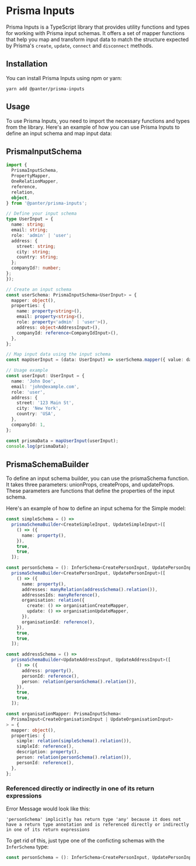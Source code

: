 # Prisma Inputs

Prisma Inputs is a TypeScript library that provides utility functions and types for working with Prisma input schemas. It offers a set of mapper functions that help you map and transform input data to match the structure expected by Prisma's `create`, `update`, `connect` and `disconnect` methods.

## Installation

You can install Prisma Inputs using npm or yarn:

```shell
yarn add @panter/prisma-inputs
```


## Usage
To use Prisma Inputs, you need to import the necessary functions and types from the library. Here's an example of how you can use Prisma Inputs to define an input schema and map input data:


## PrismaInputSchema
``` ts
import {
  PrismaInputSchema,
  PropertyMapper,
  OneRelationMapper,
  reference,
  relation,
  object,
} from '@panter/prisma-inputs';

// Define your input schema
type UserInput = {
  name: string;
  email: string;
  role: 'admin' | 'user';
  address: {
    street: string;
    city: string;
    country: string;
  };
  companyId?: number;
};
});

// Create an input schema
const userSchema: PrismaInputSchema<UserInput> = {
  mapper: object(),
  properties: {
    name: property<string>(),
    email: property<string>(),
    role: property<'admin' | 'user'>(),
    address: object<AddressInput>(),
    companyId: reference<CompanyIdInput>(),
  },
};

// Map input data using the input schema
const mapUserInput = (data: UserInput) => userSchema.mapper({ value: data });

// Usage example
const userInput: UserInput = {
  name: 'John Doe',
  email: 'john@example.com',
  role: 'user',
  address: {
    street: '123 Main St',
    city: 'New York',
    country: 'USA',
  },
  companyId: 1,
};

const prismaData = mapUserInput(userInput);
console.log(prismaData);
```

## PrismaSchemaBuilder

To define an input schema builder, you can use the prismaSchema function. It takes three parameters: unionProps, createProps, and updateProps. These parameters are functions that define the properties of the input schema.

Here's an example of how to define an input schema for the Simple model:


```ts
const simpleSchema = () =>
  prismaSchemaBuilder<CreateSimpleInput, UpdateSimpleInput>([
    () => ({
      name: property(),
    }),
    true,
    true,
  ]);

const personSchema = (): InferSchema<CreatePersonInput, UpdatePersonInput> =>
  prismaSchemaBuilder<CreatePersonInput, UpdatePersonInput>([
    () => ({
      name: property(),
      addresses: manyRelation(addressSchema().relation()),
      addressesIds: manyReference(),
      organisation: relation({
        create: () => organisationCreateMapper,
        update: () => organisationUpdateMapper,
      }),
      organisationId: reference(),
    }),
    true,
    true,
  ]);

const addressSchema = () =>
  prismaSchemaBuilder<UpdateAddressInput, UpdateAddressInput>([
    () => ({
      address: property(),
      personId: reference(),
      person: relation(personSchema().relation()),
    }),
    true,
    true,
  ]);

const organisationMapper: PrismaInputSchema<
  PrismaInput<CreateOrganisationInput | UpdateOrganisationInput>
> = {
  mapper: object(),
  properties: {
    simple: relation(simpleSchema().relation()),
    simpleId: reference(),
    description: property(),
    person: relation(personSchema().relation()),
    personId: reference(),
  },
};
```

### Referenced directly or indirectly in one of its return expressions

Error Message would look like this:
```
'personSchema' implicitly has return type 'any' because it does not have a return type annotation and is referenced directly or indirectly in one of its return expressions
```

To get rid of this, just type one of the conficting schemas with the `InferSchema` type:

``` ts
const personSchema = (): InferSchema<CreatePersonInput, UpdatePersonInput> => prismaSchemaBuilder<CreatePersonInput, UpdatePersonInput>([
```

